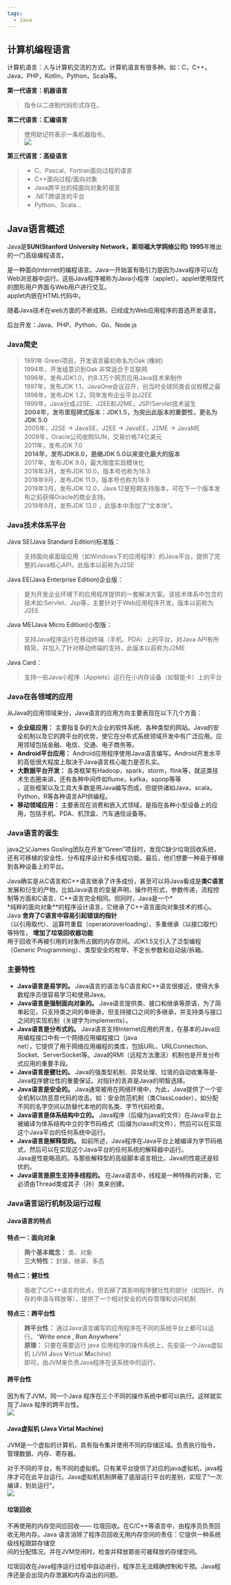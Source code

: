 ```yaml
---
tags:
  - Java
---
```


  
## 计算机编程语言

计算机语言：人与计算机交流的方式。计算机语言有很多种。如：C，C++，Java，PHP，Kotlin，Python，Scala等。  
  
**第一代语言：机器语言**  
  
> 指令以二进制代码形式存在。  
  
**第二代语言：汇编语言**  
  
> 使用助记符表示一条机器指令。  
> ![](assets/Java概述/image-20240425165417519.png)

  
**第三代语言：高级语言**  
  
> - C、Pascal、Fortran面向过程的语言  
> - C++面向过程/面向对象  
> - Java跨平台的纯面向对象的语言  
> - .NET跨语言的平台  
> - Python、Scala…  
  
## Java语言概述
  
Java是**SUN(Stanford University Network，斯坦福大学网络公司) 1995**年推出的一门高级编程语言。  
  
是一种面向Internet的编程语言。Java一开始富有吸引力是因为Java程序可以在Web浏览器中运行。这些Java程序被称为Java小程序（applet）。applet使用现代的图形用户界面与Web用户进行交互。  
applet内嵌在HTML代码中。  
  
随着Java技术在web方面的不断成熟，已经成为Web应用程序的首选开发语言。  
  
后台开发：Java、PHP、Python、Go、Node.js  
  
### Java简史
  
> 1991年 Green项目，开发语言最初命名为Oak (橡树)  
> 1994年，开发组意识到Oak 非常适合于互联网  
> 1996年，发布JDK1.0，约8.3万个网页应用Java技术来制作  
> 1997年，发布JDK 1.1，JavaOne会议召开，创当时全球同类会议规模之最  
> 1998年，发布JDK 1.2，同年发布企业平台J2EE  
> 1999年，Java分成J2SE、J2EE和J2ME，JSP/Servlet技术诞生  
> **2004年，发布里程碑式版本：JDK1.5，为突出此版本的重要性，更名为JDK 5.0**  
> 2005年，J2SE -> JavaSE，J2EE -> JavaEE，J2ME -> JavaME  
> 2009年，Oracle公司收购SUN，交易价格74亿美元  
> 2011年，发布JDK 7.0  
> **2014年，发布JDK8.0，是继JDK 5.0以来变化最大的版本**  
> 2017年，发布JDK 9.0，最大限度实现模块化  
> 2018年3月，发布JDK 10.0，版本号也称为18.3  
> 2018年9月，发布JDK 11.0，版本号也称为18.9  
> 2019年3月，发布JDK 12.0，Java 12是短期支持版本，可在下一个版本发布之前获得Oracle的商业支持。  
> 2019年9月，发布JDK 13.0 ，此版本中添加了“文本块”。  
  
### Java技术体系平台
  
Java SE(Java Standard Edition)标准版：  
  
> 支持面向桌面级应用（如Windows下的应用程序）的Java平台，提供了完整的Java核心API，此版本以前称为J2SE  
  
Java EE(Java Enterprise Edition)企业版：  
  
> 是为开发企业环境下的应用程序提供的一套解决方案。该技术体系中包含的技术如:Servlet、Jsp等，主要针对于Web应用程序开发。版本以前称为J2EE  
  
Java ME(Java Micro Edition)小型版：  
  
> 支持Java程序运行在移动终端（手机、PDA）上的平台，对Java API有所精简，并加入了针对移动终端的支持，此版本以前称为J2ME  
  
Java Card：  
  
> 支持一些Java小程序（Applets）运行在小内存设备（如智能卡）上的平台  
  
### Java在各领域的应用
  
从Java的应用领域来分，Java语言的应用方向主要表现在以下几个方面：  
  
- **企业级应用：** 主要指复杂的大企业的软件系统、各种类型的网站。Java的安全机制以及它的跨平台的优势，使它在分布式系统领域开发中有广泛应用。应用领域包括金融、电信、交通、电子商务等。  
- **Android平台应用：** Android应用程序使用Java语言编写。Android开发水平的高低很大程度上取决于Java语言核心能力是否扎实。  
- **大数据平台开发：** 各类框架有Hadoop，spark，storm，flink等，就这类技术生态圈来讲，还有各种中间件如flume，kafka，sqoop等等  
  ，这些框架以及工具大多数是用Java编写而成，但提供诸如Java，scala，Python，R等各种语言API供编程。  
- **移动领域应用：** 主要表现在消费和嵌入式领域，是指在各种小型设备上的应用，包括手机、PDA、机顶盒、汽车通信设备等。  
  
### Java语言的诞生
  
java之父James Gosling团队在开发”Green”项目时，发现C缺少垃圾回收系统，还有可移植的安全性、分布程序设计和多线程功能。最后，他们想要一种易于移植到各种设备上的平台。  
  
Java确实是从C语言和C++语言继承了许多成份，甚至可以将Java看成是**类C语言**  
发展和衍生的产物。比如Java语言的变量声明，操作符形式，参数传递，流程控制等方面和C语言、C++语言完全相同。但同时，Java是一个*  
*纯粹的面向对象**的程序设计语言，它继承了C++语言面向对象技术的核心。Java **舍弃了C语言中容易引起错误的指针**  
（以引用取代）、运算符重载（operatoroverloading）、多重继承（以接口取代）等特性， **增加了垃圾回收器功能**  
用于回收不再被引用的对象所占据的内存空间。JDK1.5又引入了泛型编程（Generic Programming）、类型安全的枚举、不定长参数和自动装/拆箱。  
  
### 主要特性
  
- **Java语言是易学的。** Java语言的语法与C语言和C++语言很接近，使得大多数程序员很容易学习和使用Java。  
- **Java语言是强制面向对象的。** Java语言提供类、接口和继承等原语，为了简单起见，只支持类之间的单继承，但支持接口之间的多继承，并支持类与接口之间的实现机制（关键字为implements）。  
- **Java语言是分布式的。** Java语言支持Internet应用的开发，在基本的Java应用编程接口中有一个网络应用编程接口（java  
  net），它提供了用于网络应用编程的类库，包括URL、URLConnection、Socket、ServerSocket等。Java的RMI（远程方法激活）机制也是开发分布式应用的重要手段。  
- **Java语言是健壮的。** Java的强类型机制、异常处理、垃圾的自动收集等是- Java程序健壮性的重要保证。对指针的丢弃是Java的明智选择。  
- **Java语言是安全的。** Java通常被用在网络环境中，为此，Java提供了一个安全机制以防恶意代码的攻击。如：安全防范机制（类ClassLoader），如分配不同的名字空间以防替代本地的同名类、字节代码检查。  
- **Java语言是体系结构中立的。** Java程序（后缀为java的文件）在Java平台上被编译为体系结构中立的字节码格式（后缀为class的文件），然后可以在实现这个Java平台的任何系统中运行。  
- **Java语言是解释型的。** 如前所述，Java程序在Java平台上被编译为字节码格式，然后可以在实现这个Java平台的任何系统的解释器中运行。  
  Java是性能略高的。与那些解释型的高级脚本语言相比，Java的性能还是较优的。  
- **Java语言是原生支持多线程的。** 在Java语言中，线程是一种特殊的对象，它必须由Thread类或其子（孙）类来创建。  
  
### Java语言运行机制及运行过程
  
#### Java语言的特点  
  
**特点一：面向对象**  
  
> **两个基本概念：** 类、对象  
> **三大特性：** 封装、继承、多态  
  
  
  
**特点二：健壮性**  
  
> 吸收了C/C++语言的优点，但去掉了其影响程序健壮性的部分（如指针、内存的申请与释放等），提供了一个相对安全的内存管理和访问机制  
  
**特点三：跨平台性**  
  
> **跨平台性：** 通过Java语言编写的应用程序在不同的系统平台上都可以运行。“**Write once , Run Anywhere**”  
> **原理：** 只要在需要运行 java 应用程序的操作系统上，先安装一个Java虚拟机 (JVM **J**ava **V**irtual **M**achine)  
> 即可。由JVM来负责Java程序在该系统中的运行。  
  
#### 跨平台性  
  
因为有了JVM，同一个Java 程序在三个不同的操作系统中都可以执行。这样就实现了Java 程序的跨平台性。  
![](assets/Java概述/image-20240425165533450.png)


  
#### Java虚拟机 (Java Virtal Machine)  
  
JVM是一个虚拟的计算机，具有指令集并使用不同的存储区域。负责执行指令，管理数据、内存、寄存器。  
  
对于不同的平台，有不同的虚拟机。只有某平台提供了对应的java虚拟机，java程序才可在此平台运行。Java虚拟机机制屏蔽了底层运行平台的差别，实现了“一次编译，到处运行”。  
![](assets/Java概述/image-20240425165543522.png)


  
#### 垃圾回收  
  
不再使用的内存空间应回收—— 垃圾回收。在C/C++等语言中，由程序员负责回收无用内存。Java 语言消除了程序员回收无用内存空间的责任：它提供一种系统级线程跟踪存储空  
间的分配情况。并在JVM空闲时，检查并释放那些可被释放的存储空间。  
  
垃圾回收在Java程序运行过程中自动进行，程序员无法精确控制和干预。Java程序还是会出现内存泄漏和内存溢出的问题。  
  
